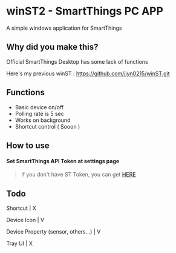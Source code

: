 # winST2 - SmartThings PC APP
A simple windows application for SmartThings


## Why did you make this?
Official SmartThings Desktop has some lack of functions

Here's my previous winST : https://github.com/jjyn0215/winST.git

## Functions
- Basic device on/off
- Polling rate is 5 sec
- Works on background
- Shortcut control ( Sooon )
  
## How to use
#### Set SmartThings API Token at settings page
> If you don't have ST Token, you can get [HERE](https://account.smartthings.com/tokens)

## Todo
Shortcut | X

Device Icon | V

Device Property (sensor, others...) | V

Tray UI | X
